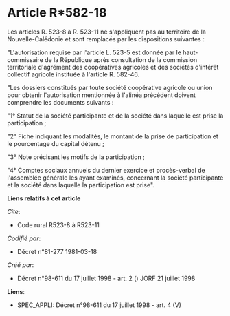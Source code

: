 # Article R*582-18

Les articles R. 523-8 à R. 523-11 ne s'appliquent pas au territoire de la Nouvelle-Calédonie et sont remplacés par les
dispositions suivantes :

"L'autorisation requise par l'article L. 523-5 est donnée par le haut-commissaire de la République après consultation de la
commission territoriale d'agrément des coopératives agricoles et des sociétés d'intérêt collectif agricole instituée à
l'article R. 582-46.

"Les dossiers constitués par toute société coopérative agricole ou union pour obtenir l'autorisation mentionnée à l'alinéa
précédent doivent comprendre les documents suivants :

"1° Statut de la société participante et de la société dans laquelle est prise la participation ;

"2° Fiche indiquant les modalités, le montant de la prise de participation et le pourcentage du capital détenu ;

"3° Note précisant les motifs de la participation ;

"4° Comptes sociaux annuels du dernier exercice et procès-verbal de l'assemblée générale les ayant examinés, concernant la
société participante et la société dans laquelle la participation est prise".

**Liens relatifs à cet article**

_Cite_:

  - Code rural R523-8 à R523-11

_Codifié par_:

  - Décret n°81-277 1981-03-18

_Créé par_:

  - Décret n°98-611 du 17 juillet 1998 - art. 2 () JORF 21 juillet 1998

**Liens**:

  - SPEC_APPLI: Décret n°98-611 du 17 juillet 1998 - art. 4 (V)
